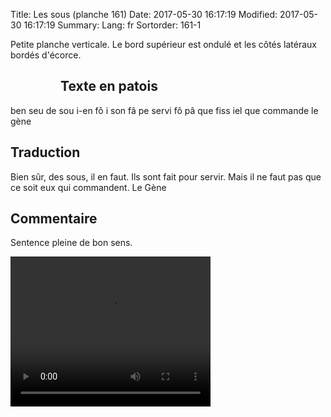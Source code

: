 Title: Les sous (planche 161)
Date: 2017-05-30 16:17:19
Modified: 2017-05-30 16:17:19
Summary: 
Lang: fr
Sortorder: 161-1

Petite planche verticale. Le bord supérieur est ondulé et les côtés latéraux bordés d'écorce.

<figure class="image-block" style="float: left;">
  <img alt="" src="{static}/images/planche_161.png">
  <figcaption style="max-width: 216px"></figcaption>
</figure>

## Texte en patois
ben seu de sou i-en fô i son fâ pe servi fô pâ que fiss iel que commande   			    le gène

## Traduction
Bien sûr, des sous, il en faut. Ils sont fait pour servir. Mais il ne faut pas que ce soit eux qui commandent.
Le Gène

## Commentaire
Sentence pleine de bon sens.



<video width="320" height="240" controls>
  <source src="https://d1njpgd0ygatdn.cloudfront.net/video_161.mp4" type="video/mp4">
</video>
